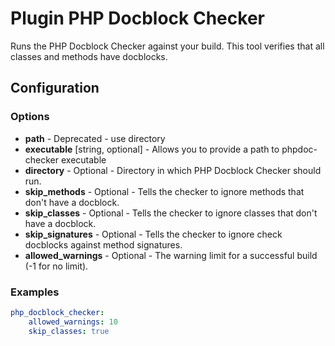 Plugin PHP Docblock Checker
===========================

Runs the PHP Docblock Checker against your build. This tool verifies that all classes and methods have docblocks.

Configuration
-------------

### Options

* **path** - Deprecated - use directory
* **executable** [string, optional] -  Allows you to provide a path to phpdoc-checker executable
* **directory** - Optional - Directory in which PHP Docblock Checker should run.
* **skip_methods** - Optional - Tells the checker to ignore methods that don't have a docblock.
* **skip_classes** - Optional - Tells the checker to ignore classes that don't have a docblock.
* **skip_signatures** - Optional - Tells the checker to ignore check docblocks against method signatures.
* **allowed_warnings** - Optional - The warning limit for a successful build (-1 for no limit).

### Examples

```yml
php_docblock_checker:
    allowed_warnings: 10
    skip_classes: true
```
